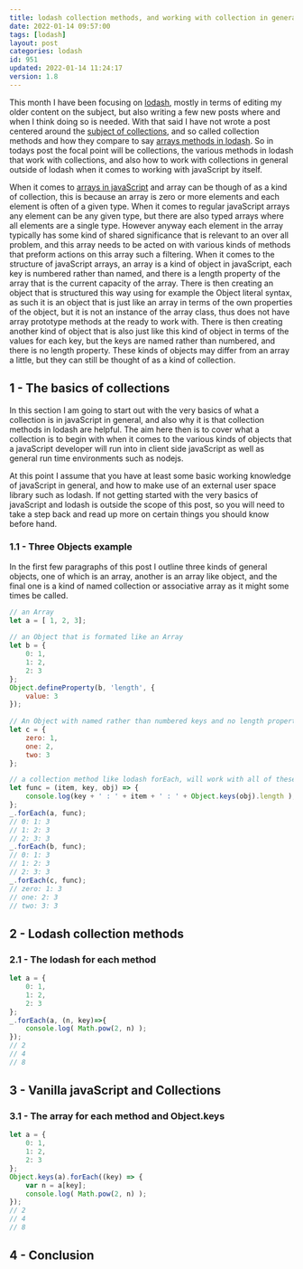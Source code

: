 ```yaml
---
title: lodash collection methods, and working with collection in general with javaScript
date: 2022-01-14 09:57:00
tags: [lodash]
layout: post
categories: lodash
id: 951
updated: 2022-01-14 11:24:17
version: 1.8
---
```


This month I have been focusing on [lodash](https://lodash.com/), mostly in terms of editing my older content on the subject, but also writing a few new posts where and when I think doing so is needed. With that said I have not wrote a post centered around the [subject of collections](https://en.wikipedia.org/wiki/Collection_%28abstract_data_type%29), and so called collection methods and how they compare to say [arrays methods in lodash](/2019/02/14/lodash_array/).  So in todays post the focal point will be collections, the various methods in lodash that work with collections, and also how to work with collections in general outside of lodash when it comes to working with javaScript by itself.

When it comes to [arrays in javaScript](/2018/12/10/js-array/) and array can be though of as a kind of collection, this is because an array is zero or more elements and each element is often of a given type. When it comes to regular javaScript arrays any element can be any given type, but there are also  typed arrays where all elements are a single type. However anyway each element in the array typically has some kind of shared significance that is relevant to an over all problem, and this array needs to be acted on with various kinds of methods that preform actions on this array such a filtering. When it comes to the structure of javaScript arrays, an array is a kind of object in javaScript, each key is numbered rather than named, and there is a length property of the array that is the current capacity of the array. There is then creating an object that is structured this way using for example the Object literal syntax, as such it is an object that is just like an array in terms of the own properties of the object, but it is not an instance of the array class, thus does not have array prototype methods at the ready to work with. There is then creating another kind of object that is also just like this kind of object in terms of the values for each key, but the keys are named rather than numbered, and there is no length property. These kinds of objects may differ from an array a little, but they can still be thought of as a kind of collection.

<!-- more -->

## 1 - The basics of collections

In this section I am going to start out with the very basics of what a collection is in javaScript in general, and also why it is that collection methods in lodash are helpful. The aim here then is to cover what a collection is to begin with when it comes to the various kinds of objects that a javaScript developer will run into in client side javaScript as well as general run time environments such as nodejs.

At this point I assume that you have at least some basic working knowledge of javaScript in general, and how to make use of an external user space library such as lodash. If not getting started with the very basics of javaScript and lodash is outside the scope of this post, so you will need to take a step back and read up more on certain things you should know before hand.

### 1.1 - Three Objects example

In the first few paragraphs of this post I outline three kinds of general objects, one of which is an array, another is an array like object, and the final one is a kind of named collection or associative array as it might some times be called.

```js
// an Array
let a = [ 1, 2, 3];
 
// an Object that is formated like an Array
let b = {
    0: 1,
    1: 2,
    2: 3
};
Object.defineProperty(b, 'length', {
    value: 3
});
 
// An Object with named rather than numbered keys and no length property
let c = {
    zero: 1,
    one: 2,
    two: 3
};

// a collection method like lodash forEach, will work with all of these
let func = (item, key, obj) => {
    console.log(key + ' : ' + item + ' : ' + Object.keys(obj).length );
};
_.forEach(a, func);
// 0: 1: 3 
// 1: 2: 3 
// 2: 3: 3 
_.forEach(b, func);
// 0: 1: 3 
// 1: 2: 3 
// 2: 3: 3 
_.forEach(c, func);
// zero: 1: 3 
// one: 2: 3 
// two: 3: 3
```

## 2 - Lodash collection methods

### 2.1 - The lodash for each method

```js
let a = {
    0: 1,
    1: 2,
    2: 3
};
_.forEach(a, (n, key)=>{
    console.log( Math.pow(2, n) );
});
// 2
// 4
// 8
```

## 3 - Vanilla javaScript and Collections

### 3.1 - The array for each method and Object.keys

```js
let a = {
    0: 1,
    1: 2,
    2: 3
};
Object.keys(a).forEach((key) => {
    var n = a[key];
    console.log( Math.pow(2, n) );
});
// 2
// 4
// 8
```

## 4 - Conclusion

